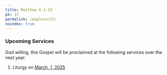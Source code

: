 ```yaml
---
title: Matthew 6.1-13
pk: 17
permalink: /explore/17/
noindex: true
---
```


### Upcoming Services

God willing, this Gospel will be proclaimed at the following services over the next year:


1. Liturgy on [March,  1, 2025](https://orthocal.info/readings/gregorian/2025/03/01/)
